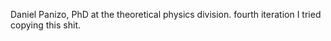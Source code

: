 Daniel Panizo, PhD at the theoretical physics division. fourth iteration I 
tried copying this shit.
